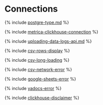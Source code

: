 # Connections

{% include [postgre-type.md](../../_qa/datalens/postgre-type.md) %}


{% include [metrica-clickhouse-connection](../../_qa/datalens/metrica-clickhouse-connection.md) %}

{% include [uploading-data-logs-api.md](../../_qa/datalens/uploading-data-logs-api.md) %}

{% include [csv-rows-display](../../_qa/datalens/csv-rows-display.md) %}

{% include [csv-long-loading](../../_qa/datalens/csv-long-loading.md) %}

{% include [csv-network-error](../../_qa/datalens/csv-network-error.md) %}


{% include [google-sheets-error](../../_qa/datalens/google-sheets-error.md) %}

{% include [yadocs-error](../../_qa/datalens/yadocs-link.md) %}


{% include [clickhouse-disclaimer](../../_includes/clickhouse-disclaimer.md) %}
